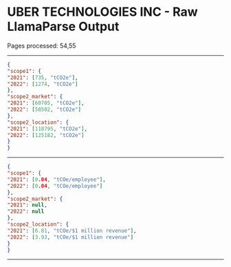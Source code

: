 # UBER TECHNOLOGIES INC - Raw LlamaParse Output

Pages processed: 54,55

---

```json
{
"scope1": {
"2021": [735, "tCO2e"],
"2022": [1274, "tCO2e"]
},
"scope2_market": {
"2021": [60705, "tCO2e"],
"2022": [58502, "tCO2e"]
},
"scope2_location": {
"2021": [118795, "tCO2e"],
"2022": [125182, "tCO2e"]
}
}
```

---

```json
{
"scope1": {
"2021": [0.04, "tCOe/employee"],
"2022": [0.04, "tCOe/employee"]
},
"scope2_market": {
"2021": null,
"2022": null
},
"scope2_location": {
"2021": [6.81, "tCOe/$1 million revenue"],
"2022": [3.93, "tCOe/$1 million revenue"]
}
}
```

---

